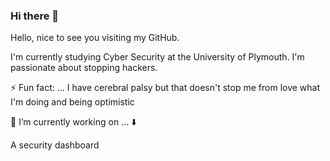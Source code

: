 ### Hi there 👋

Hello, nice to see you visiting my GitHub. 

I'm currently studying Cyber Security at the University of Plymouth. I'm passionate about stopping hackers.

⚡ Fun fact: ... I have cerebral palsy but that doesn't stop me from love what I'm doing and being optimistic

🔭 I’m currently working on ... :arrow_down:

A security dashboard

<!--
**harry-parker6/harry-parker6** is a ✨ _special_ ✨ repository because its `README.md` (this file) appears on your GitHub profile.

Here are some ideas to get you started:

- 🔭 I’m currently working on ...
- 🌱 I’m currently learning ...
- 👯 I’m looking to collaborate on ...
- 🤔 I’m looking for help with ...
- 💬 Ask me about ...
- 📫 How to reach me: ...
- 😄 Pronouns: ...
- ⚡ Fun fact: ...
-->
